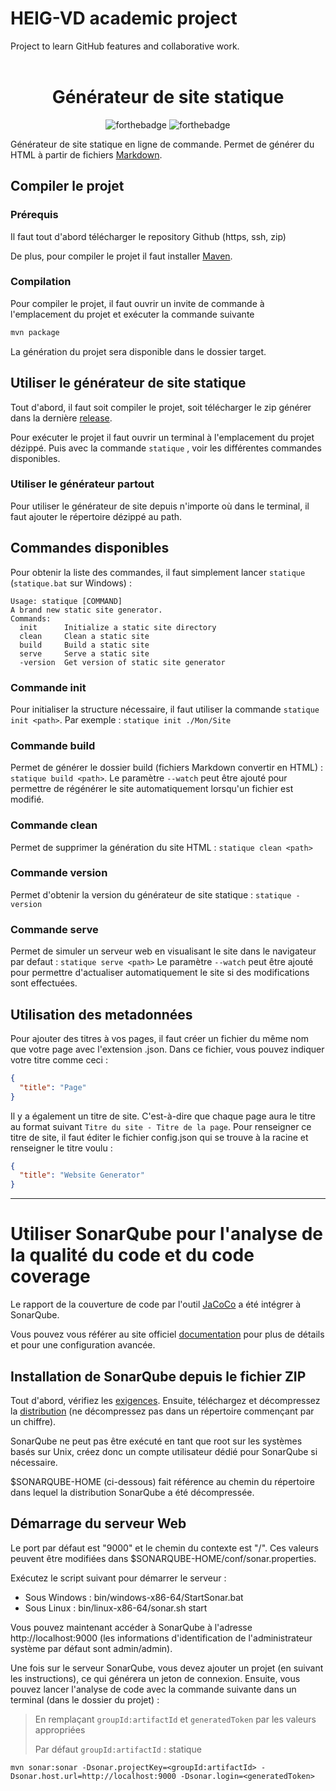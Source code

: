 # HEIG-VD academic project
Project to learn GitHub features and collaborative work.
<br>
<br>

<div align="center">

# Générateur de site statique
![forthebadge](https://forthebadge.com/images/badges/built-with-love.svg)
![forthebadge](https://forthebadge.com/images/badges/uses-brains.svg)

</div>

Générateur de site statique en ligne de commande. Permet de générer du HTML à partir de fichiers [Markdown](https://fr.wikipedia.org/wiki/Markdown).

## Compiler le projet

### Prérequis

Il faut tout d'abord télécharger le repository Github (https, ssh, zip)

De plus, pour compiler le projet il faut installer [Maven](https://maven.apache.org/install.html).

### Compilation

Pour compiler le projet, il faut ouvrir un invite de commande à l'emplacement du projet et exécuter la commande suivante
```sh
mvn package
```
La génération du projet sera disponible dans le dossier target.

## Utiliser le générateur de site statique

Tout d'abord, il faut soit compiler le projet, soit télécharger le zip générer dans la dernière [release](https://github.com/gen-classroom/projet-diserens_jordil_sciarra/releases).

Pour exécuter le projet il faut ouvrir un terminal à l'emplacement du projet dézippé. Puis avec la commande ```statique``` , voir les différentes commandes disponibles.

### Utiliser le générateur partout
Pour utiliser le générateur de site depuis n'importe où dans le terminal, il faut ajouter le répertoire dézippé au path.

## Commandes disponibles

Pour obtenir la liste des commandes, il faut simplement lancer ```statique``` (```statique.bat``` sur Windows) :
```
Usage: statique [COMMAND]
A brand new static site generator.
Commands:
  init      Initialize a static site directory
  clean     Clean a static site
  build     Build a static site
  serve     Serve a static site
  -version  Get version of static site generator
```

### Commande init

Pour initialiser la structure nécessaire, il faut utiliser la commande ```statique init <path>```. Par exemple : ```statique init ./Mon/Site```

### Commande build

Permet de générer le dossier build (fichiers Markdown convertir en HTML) : ```statique build <path>```.
Le paramètre ```--watch``` peut être ajouté pour permettre de régénérer le site automatiquement lorsqu'un fichier est modifié.

### Commande clean

Permet de supprimer la génération du site HTML : ```statique clean <path>```

### Commande version

Permet d'obtenir la version du générateur de site statique : ```statique -version```

### Commande serve

Permet de simuler un serveur web en visualisant le site dans le navigateur par defaut : ```statique serve <path>```
Le paramètre ```--watch``` peut être ajouté pour permettre d'actualiser automatiquement le site si des modifications sont effectuées.

## Utilisation des metadonnées

Pour ajouter des titres à vos pages, il faut créer un fichier du même nom que votre page avec l'extension .json.
Dans ce fichier, vous pouvez indiquer votre titre comme ceci :
```json
{
  "title": "Page"
}
```

Il y a également un titre de site. C'est-à-dire que chaque page aura le titre au format suivant ```Titre du site - Titre de la page```.
Pour renseigner ce titre de site, il faut éditer le fichier config.json qui se trouve à la racine et renseigner le titre voulu :
```json
{
  "title": "Website Generator"
}
```

--- 

# Utiliser SonarQube pour l'analyse de la qualité du code et du code coverage

Le rapport de la couverture de code par l'outil [JaCoCo](https://www.jacoco.org/jacoco/) a été intégrer à SonarQube.

Vous pouvez vous référer au site officiel [documentation](https://docs.sonarqube.org/latest/setup/install-server/) pour plus de détails et pour une configuration avancée.

## Installation de SonarQube depuis le fichier ZIP

Tout d'abord, vérifiez les [exigences](https://docs.sonarqube.org/latest/requirements/requirements/). Ensuite, téléchargez et décompressez la [distribution](https://www.sonarqube.org/downloads/) (ne décompressez pas dans un répertoire commençant par un chiffre).

SonarQube ne peut pas être exécuté en tant que root sur les systèmes basés sur Unix, créez donc un compte utilisateur dédié pour SonarQube si nécessaire.

$SONARQUBE-HOME (ci-dessous) fait référence au chemin du répertoire dans lequel la distribution SonarQube a été décompressée.

## Démarrage du serveur Web
Le port par défaut est "9000" et le chemin du contexte est "/". Ces valeurs peuvent être modifiées dans $SONARQUBE-HOME/conf/sonar.properties.

Exécutez le script suivant pour démarrer le serveur :
- Sous Windows : bin/windows-x86-64/StartSonar.bat
- Sous Linux : bin/linux-x86-64/sonar.sh start

Vous pouvez maintenant accéder à SonarQube à l'adresse http://localhost:9000 (les informations d'identification de l'administrateur système par défaut sont admin/admin).

Une fois sur le serveur SonarQube, vous devez ajouter un projet (en suivant les instructions), ce qui générera un jeton de connexion. Ensuite, vous pouvez lancer l'analyse de code avec la commande suivante dans un terminal (dans le dossier du projet) :

> En remplaçant `groupId:artifactId` et `generatedToken` par les valeurs appropriées
> 
> Par défaut `groupId:artifactId` : statique

```
mvn sonar:sonar -Dsonar.projectKey=<groupId:artifactId> -Dsonar.host.url=http://localhost:9000 -Dsonar.login=<generatedToken>
```
